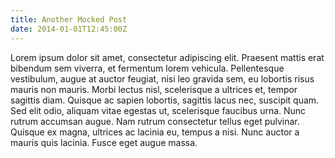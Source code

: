 ```yaml
---
title: Another Mocked Post
date: 2014-01-01T12:45:00Z
---
```


Lorem ipsum dolor sit amet, consectetur adipiscing elit. Praesent mattis erat bibendum sem viverra, et fermentum lorem vehicula. Pellentesque vestibulum, augue at auctor feugiat, nisi leo gravida sem, eu lobortis risus mauris non mauris. Morbi lectus nisl, scelerisque a ultrices et, tempor sagittis diam. Quisque ac sapien lobortis, sagittis lacus nec, suscipit quam. Sed elit odio, aliquam vitae egestas ut, scelerisque faucibus urna. Nunc rutrum accumsan augue. Nam rutrum consectetur tellus eget pulvinar. Quisque ex magna, ultrices ac lacinia eu, tempus a nisi. Nunc auctor a mauris quis lacinia. Fusce eget augue massa.
